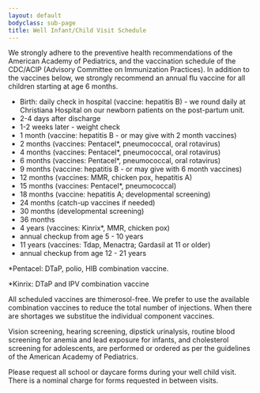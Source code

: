 ```yaml
---
layout: default
bodyclass: sub-page
title: Well Infant/Child Visit Schedule
---
```


We strongly adhere to the preventive health recommendations of the American Academy of Pediatrics, and the vaccination schedule of the CDC/ACIP (Advisory Committee on Immunization Practices). In addition to the vaccines below, we strongly recommend an annual flu vaccine for all children starting at age 6 months.

* Birth: daily check in hospital (vaccine: hepatitis B) - we round daily at Christiana Hospital on our newborn patients on the post-partum unit.
* 2-4 days after discharge
* 1-2 weeks later - weight check
* 1 month (vaccine: hepatitis B - or may give with 2 month vaccines)
* 2 months (vaccines: Pentacel*, pneumococcal, oral rotavirus)
* 4 months (vaccines: Pentacel*, pneumococcal, oral rotavirus)
* 6 months (vaccines: Pentacel*, pneumococcal, oral rotavirus)
* 9 months (vaccine: hepatitis B - or may give with 6 month vaccines)
* 12 months (vaccines: MMR, chicken pox, hepatitis A)
* 15 months (vaccines: Pentacel*, pneumococcal)
* 18 months (vaccine: hepatitis A; developmental screening)
* 24 months (catch-up vaccines if needed)
* 30 months (developmental screening)
* 36 months
* 4 years (vaccines: Kinrix*, MMR, chicken pox)
* annual checkup from age 5 - 10 years
* 11 years (vaccines: Tdap, Menactra; Gardasil at 11 or older)
* annual checkup from age 12 - 21 years

*Pentacel: DTaP, polio, HIB combination vaccine.

*Kinrix: DTaP and IPV combination vaccine

All scheduled vaccines are thimerosol-free. We prefer to use the available combination vaccines to reduce the total number of injections. When there are shortages we substitue the individual component vaccines.

Vision screening, hearing screening, dipstick urinalysis, routine blood screening for anemia and lead exposure for infants, and cholesterol screening for adolescents, are performed or ordered as per the guidelines of the American Academy of Pediatrics. 

Please request all school or daycare forms during your well child visit. There is a nominal charge for forms requested in between visits.
